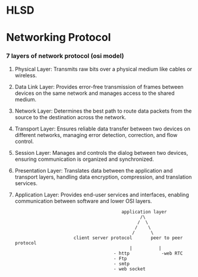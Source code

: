 # HLSD


# Networking Protocol

### 7 layers of network protocol  (osi model)

1) Physical Layer: Transmits raw bits over a physical medium like cables or wireless.
2) Data Link Layer: Provides error-free transmission of frames between devices on the same network and manages access to the shared medium.
3) Network Layer: Determines the best path to route data packets from the source to the destination across the network.
4) Transport Layer: Ensures reliable data transfer between two devices on different networks, managing error detection, correction, and flow control.
5) Session Layer: Manages and controls the dialog between two devices, ensuring communication is organized and synchronized.
6) Presentation Layer: Translates data between the application and transport layers, handling data encryption, compression, and translation services.
7) Application Layer: Provides end-user services and interfaces, enabling communication between software and lower OSI layers.


                                               application layer
                                                      /\
                                                     /  \
                                                    /    \
                                                   /      \
                             client server protocol       peer to peer protocol
                                                  |          |
                                            - http            -web RTC 
                                            - Ftp             
                                            - smtp
                                            - web socket
